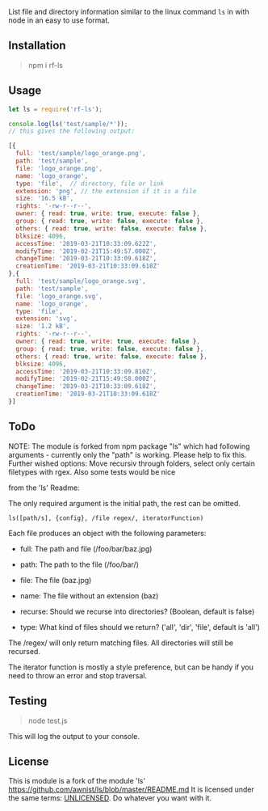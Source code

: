 List file and directory information similar to the linux command `ls` in with node in an easy to use format.

## Installation

> npm i rf-ls

## Usage

```js
let ls = require('rf-ls');

console.log(ls('test/sample/*'));
// this gives the following output:

[{
  full: 'test/sample/logo_orange.png',
  path: 'test/sample',
  file: 'logo_orange.png',
  name: 'logo_orange',
  type: 'file',  // directory, file or link
  extension: 'png', // the extension if it is a file
  size: '16.5 kB',
  rights: '-rw-r--r--',
  owner: { read: true, write: true, execute: false },
  group: { read: true, write: false, execute: false },
  others: { read: true, write: false, execute: false },
  blksize: 4096,
  accessTime: '2019-03-21T10:33:09.622Z',
  modifyTime: '2019-02-21T15:49:57.000Z',
  changeTime: '2019-03-21T10:33:09.618Z',
  creationTime: '2019-03-21T10:33:09.618Z'
},{
  full: 'test/sample/logo_orange.svg',
  path: 'test/sample',
  file: 'logo_orange.svg',
  name: 'logo_orange',
  type: 'file',
  extension: 'svg',
  size: '1.2 kB',
  rights: '-rw-r--r--',
  owner: { read: true, write: true, execute: false },
  group: { read: true, write: false, execute: false },
  others: { read: true, write: false, execute: false },
  blksize: 4096,
  accessTime: '2019-03-21T10:33:09.810Z',
  modifyTime: '2019-02-21T15:49:58.000Z',
  changeTime: '2019-03-21T10:33:09.618Z',
  creationTime: '2019-03-21T10:33:09.618Z'
}]


```



## ToDo

NOTE: The module is forked from npm package "ls" which had following arguments - currently only the "path" is working.
Please help to fix this. Further wished options: Move recursiv through folders, select only certain filetypes with rgex.
Also some tests would be nice

from the 'ls' Readme:

The only required argument is the initial path, the rest can be omitted.

    ls([path/s], {config}, /file regex/, iteratorFunction)

Each file produces an object with the following parameters:

* full: The path and file (/foo/bar/baz.jpg)
* path: The path to the file (/foo/bar/)
* file: The file (baz.jpg)
* name: The file without an extension (baz)

* recurse: Should we recurse into directories? (Boolean, default is false)
* type: What kind of files should we return? ('all', 'dir', 'file', default is 'all')

The /regex/ will only return matching files. All directories will still be recursed.

The iterator function is mostly a style preference, but can be handy if you need to throw an error and stop traversal.

## Testing

> node test.js

This will log the output to your console.


## License
This is module is a fork of the module 'ls' https://github.com/awnist/ls/blob/master/README.md
It is licensed under the same terms: [UNLICENSED](http://unlicense.org/). Do whatever you want with it.
